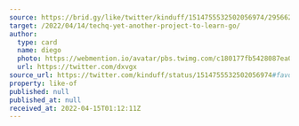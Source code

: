 ```yaml
---
source: https://brid.gy/like/twitter/kinduff/1514755532502056974/295662566
target: /2022/04/14/techq-yet-another-project-to-learn-go/
author:
  type: card
  name: diego
  photo: https://webmention.io/avatar/pbs.twimg.com/c180177fb5428087ea0f7bfe879772e4037ecbd844370a7153eb9533f344f59e.jpg
  url: https://twitter.com/dxvgx
source_url: https://twitter.com/kinduff/status/1514755532502056974#favorited-by-295662566
property: like-of
published: null
published_at: null
received_at: 2022-04-15T01:12:11Z
---
```


